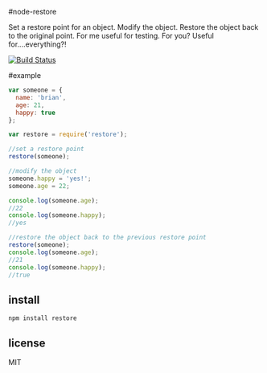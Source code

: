 #node-restore

Set a restore point for an object.  Modify the object.  Restore the object back to the original point.
For me useful for testing.  For you?  Useful for....everything?!


[![Build Status](https://travis-ci.org/brianc/node-restore.png?branch=master)](https://travis-ci.org/brianc/node-restore)

#example

```js
var someone = {
  name: 'brian',
  age: 21,
  happy: true
};

var restore = require('restore');

//set a restore point
restore(someone);

//modify the object
someone.happy = 'yes!';
someone.age = 22;

console.log(someone.age);
//22
console.log(someone.happy);
//yes

//restore the object back to the previous restore point
restore(someone);
console.log(someone.age);
//21
console.log(someone.happy);
//true
```

## install
`npm install restore`

## license
MIT
